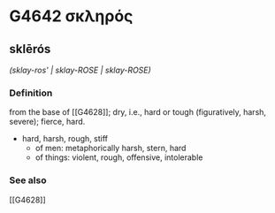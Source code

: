 # G4642 σκληρός

## sklērós

_(sklay-ros' | sklay-ROSE | sklay-ROSE)_

### Definition

from the base of [[G4628]]; dry, i.e., hard or tough (figuratively, harsh, severe); fierce, hard.

- hard, harsh, rough, stiff
  - of men: metaphorically harsh, stern, hard
  - of things: violent, rough, offensive, intolerable

### See also

[[G4628]]

